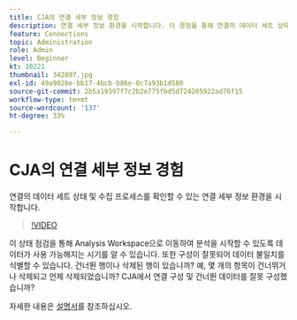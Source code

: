 ```yaml
---
title: CJA의 연결 세부 정보 경험
description: 연결 세부 정보 환경을 시작합니다. 이 경험을 통해 연결의 데이터 세트 상태와 수집 프로세스를 확인할 수 있습니다.
feature: Connections
topic: Administration
role: Admin
level: Beginner
kt: 10221
thumbnail: 342097.jpg
exl-id: 49a902be-bb17-4bcb-b86e-0c7a93b1d580
source-git-commit: 2b5a19397f7c2b2e775fbd5d724205922ad76f15
workflow-type: tm+mt
source-wordcount: '137'
ht-degree: 33%

---
```


# CJA의 연결 세부 정보 경험

연결의 데이터 세트 상태 및 수집 프로세스를 확인할 수 있는 연결 세부 정보 환경을 시작합니다.

>[!VIDEO](https://video.tv.adobe.com/v/342097/?quality=12&learn=on)

이 상태 점검을 통해 Analysis Workspace으로 이동하여 분석을 시작할 수 있도록 데이터가 사용 가능해지는 시기를 알 수 있습니다. 또한 구성이 잘못되어 데이터 불일치를 식별할 수 있습니다. 건너뛴 행이나 삭제된 행이 있습니까? 예, 몇 개의 항목이 건너뛰거나 삭제되고 언제 삭제되었습니까? CJA에서 연결 구성 및 건너뛴 데이터를 잘못 구성했습니까?

자세한 내용은 [설명서](https://experienceleague.adobe.com/docs/analytics-platform/using/cja-connections/manage-connections.html)를 참조하십시오.
